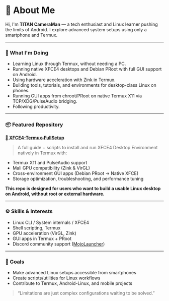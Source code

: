 # 👋 About Me

Hi, I'm **TITAN CameraMan** — a tech enthusiast and Linux learner pushing the limits of Android. I explore advanced system setups using only a smartphone and Termux.

---

### 🚀 What I'm Doing
- Learning Linux through Termux, without needing a PC.
- Running native XFCE4 desktops and Debian PRoot with full GUI support on Android.
- Using hardware acceleration with Zink in Termux.
- Building tools, tutorials, and environments for desktop-class Linux on phones.
- Running GUI apps from chroot/PRoot on native Termux X11 via TCP/XDG/PulseAudio bridging.
- Following productivity.

---

### 📦 Featured Repository
**[🧰 XFCE4-Termux-FullSetup](https://GitHub.com/Prime-TITAN-CameraMan/termux-desktops)**

> A full guide + scripts to install and run XFCE4 Desktop Environment natively in Termux with:
- Termux X11 and PulseAudio support
- Mali GPU compatibility (Zink & VirGL)
- Cross-environment GUI apps (Debian PRoot → Native XFCE)
- Storage optimization, troubleshooting, and performance tuning
  
**This repo is designed for users who want to build a usable Linux desktop on Android, without root or external hardware.**

---
### ⚙️ Skills & Interests
- Linux CLI / System internals / XFCE4
- Shell scripting, Termux
- GPU acceleration (VirGL, Zink)
- GUI apps in Termux + PRoot
- Discord community support ([MojoLauncher](https://GitHub.com/artdell/MojoLauncher))

---

### 🧠 Goals
- Make advanced Linux setups accessible from smartphones
- Create scripts/utilities for Linux workflows
- Contribute to Termux, Android-Linux, and mobile projects

> “Limitations are just complex configurations waiting to be solved.”
